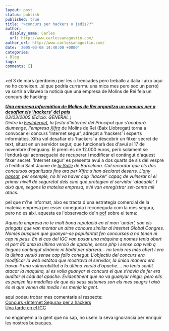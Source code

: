 ```yaml
---
layout: post
status: publish
published: true
title: ">concurs per hackers o jedis??"
author:
  display_name: Carles
  url: http://www.carlessanagustin.com/
author_url: http://www.carlessanagustin.com/
date: '2005-03-08 14:40:00 +0000'
categories:
- Blog
tags:
comments: []
---
```

<p>>el 3 de mars (perdoneu per les c trencades pero treballo a italia i aixo aqui no ho coneixen...si que podria currarmu una mica mes pero soc un perro) va sortir a vilaweb la noticia que una empresa de Molins de Rei feia un concurs de hacking:</p>
<p><a href="http://nosaltres.vilaweb.com/info/vilaweb/cerca_u.noticia?p_idint=100000967658" target="_blank"><span style="font-weight:bold;font-style:italic;">Una empresa inform&agrave;tica de Molins de Rei organitza un concurs per a desafiar els 'hackers' del pa&iacute;s</span></a><br /><span style="font-style:italic;">03/03/2005  (Edici&oacute;:  GENERAL )</span><br /><span style="font-style:italic;">Dintre la </span><a style="font-style:italic;" href="http://www.fesinternet.net/" target="_blank">FesInternet</a><span style="font-style:italic;">, la festa d'internet del Principat que s'acabar&agrave; diumenge, l'empresa </span><a style="font-style:italic;" href="http://www.xifra.net/" target="_blank">Xifra</a> de Molins de Rei (Baix Llobregat) torna a convocar el concurs 'Internet segur', adre&ccedil;at a &lsquo;hackers&rsquo; i experts inform&agrave;tics. Xifra vol desafiar els &lsquo;hackers&rsquo; a descobrir un fitxer secret de text, situat en un servidor segur, que funcionar&agrave; des d'avui al 17 de novembre d'enguany. El premi &eacute;s de 12.000 euros, per&ograve; solament se l&rsquo;endur&agrave; qui aconsegueixi de recuperar i modificar el contingut d'aquest fitxer secret. 'Internet segur' es presenta avui a dos quarts de sis del vespre a l'edifici Sant Jaume de <a style="font-style:italic;" href="http://www.salleurl.edu/" target="_blank">la Salle</a><span style="font-style:italic;"> de Barcelona. Cal recordar que els dos concursos organitzats fins ara per Xifra s&rsquo;han declarat deserts. L'</span><a style="font-style:italic;" href="http://www.xifra.net/cat/50_noti_140504.htm" target="_blank">any passat</a><span style="font-style:italic;">, per exemple, no hi va haver cap &lsquo;hacker&rsquo; capa&ccedil; de vulnerar ni el primer nivell de seguretat dels cinc que protegien el servidor 'atacable'. I aix&ograve; que, segons la mateixa empresa, s&rsquo;hi van enregistrar set-cents mil atacs.</span></p>
<p>pel que m'he informat, aixo es tracta d'una estrategia comercial de la mateixa empresa per esser coneguda i reconeguda com la mes segura, pero no es aixi. aquesta es l'observacio de'n <a href="http://pof.eslack.org" target="_blank">pof</a> sobre el tema:</p>
<p><span style="font-style:italic;">Aquesta empresa no te molt bona reputaci&oacute; en el mon 'under', son els pringats que van montar un altre concurs similar al internet Global Congres. Nom&eacute;s busquen que guanyar-se popularitat fen concursos q no tenen ni cap ni peus. En el cas del IGC van posar una m&agrave;quina q nomes tenia obert el port 80 amb la &uacute;ltima versi&oacute; de apache, sense php i sense cap web q tingues contingut din&agrave;mic ni bbdd per darrera... no tenia res m&eacute;s obert i era la &uacute;ltima versi&oacute; sense cap fallo conegut. L'objectiu del concurs era modificar la web est&agrave;tca que mostrava el servidor, la &uacute;nica manera era trovar-li una vulnerabilitat a la &uacute;ltima versi&oacute; d'apache.... no tenia sentit atacar la maquina, si es volia guanyar el concurs el que s'havia de fer era auditar el c&oacute;di del apache. Evidentment que no va guanyar ning&uacute;, pero ells es penjen les medalles de que els seus sistemes son els mes seugrs i aix&ograve; &eacute;s el que venen als medis i es menja la gent.</span></p>
<p>aqui podeu trobar mes comentaris al respecte:<br /><a href="http://www.caballe.com/2005/03/08.html#a4924" target="_blank">Concurs &laquo;Internet Segura&raquo; per a hackers</a><br /><a href="http://www.7a69ezine.org/node/view/48" target="_blank">Una tarde en el IGC</a></p>
<p>no enganyem a la gent que no sap, no usem la seva ignorancia per enriquir les nostres butxaques.</p>
